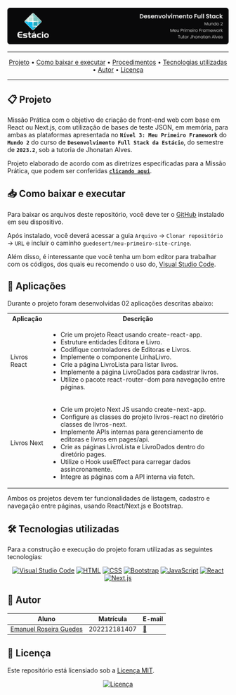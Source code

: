 ![Capa do projeto com logo da Estácio](./.github/capa.svg)

<div align="center">

---

[Projeto](#-projeto) • [Como baixar e executar](#-como-baixar-e-executar) • [Procedimentos](#-procedimentos) • [Tecnologias utilizadas](#-tecnologias-utilizadas) • [Autor](#-autor) • [Licença](#-licença)

---

</div>

## 📋 Projeto

Missão Prática com o objetivo de criação de front-end web com base em React ou Next.js, com utilização de bases de teste JSON, em memória, para ambas as plataformas apresentada no **`Nível 3: Meu Primeiro Framework`** do **`Mundo 2`** do curso de **`Desenvolvimento Full Stack da Estácio`**, do semestre de **`2023.2`**, sob a tutoria de Jhonatan Alves.

Projeto elaborado de acordo com as diretrizes especificadas para a Missão Prática, que podem ser conferidas [**`clicando aqui`**](https://sway.office.com/s/fr8v8Z3T3MACYTV1/embed).

## 📥 Como baixar e executar

Para baixar os arquivos deste repositório, você deve ter o [GitHub](https://github.com/) instalado em seu dispositivo.

Após instalado, você deverá acessar a guia `Arquivo` → `Clonar repositório` → `URL` e incluir o caminho `guedesert/meu-primeiro-site-cringe`.

Além disso, é interessante que você tenha um bom editor para trabalhar com os códigos, dos quais eu recomendo o uso do, [Visual Studio Code](https://code.visualstudio.com/).

## 🔗 Aplicações

Durante o projeto foram desenvolvidas 02 aplicações descritas abaixo:

<table>
  <tr>
    <th>Aplicação</th>
    <th>Descrição</th>
  </tr>
  <tr>
    <td>Livros React</td>
    <td>
      <ul>
        <li>Crie um projeto React usando create-react-app.</li>
        <li>Estruture entidades Editora e Livro.</li>
        <li>Codifique controladores de Editoras e Livros.</li>
        <li>Implemente o componente LinhaLivro.</li>
        <li>Crie a página LivroLista para listar livros.</li>
        <li>Implemente a página LivroDados para cadastrar livros.</li>
        <li>Utilize o pacote react-router-dom para navegação entre páginas.</li>
      </ul>
    </td>
  </tr>
  <tr>
    <td>Livros Next</td>
    <td>
      <ul>
        <li>Crie um projeto Next JS usando create-next-app.</li>
        <li>Configure as classes do projeto livros-react no diretório classes de livros-next.</li>
        <li>Implemente APIs internas para gerenciamento de editoras e livros em pages/api.</li>
        <li>Crie as páginas LivroLista e LivroDados dentro do diretório pages.</li>
        <li>Utilize o Hook useEffect para carregar dados assincronamente.</li>
        <li>Integre as páginas com a API interna via fetch.</li>
      </ul>
    </td>
  </tr>
</table>

Ambos os projetos devem ter funcionalidades de listagem, cadastro e navegação entre páginas, usando React/Next.js e Bootstrap.

## 🛠 Tecnologias utilizadas

Para a construção e execução do projeto foram utilizadas as seguintes tecnologias:

<div align="center">

[![Visual Studio Code](https://img.shields.io/badge/-VS%20Code-007ACC?style=for-the-badge&logo=visualstudiocode&logoColor=white)](https://code.visualstudio.com/)
[![HTML](https://img.shields.io/badge/-HTML-E34F26?style=for-the-badge&logo=html5&logoColor=white)](https://html.spec.whatwg.org/multipage/)
[![CSS](https://img.shields.io/badge/-CSS-1572B6?style=for-the-badge&logo=css3&logoColor=white)](https://www.w3.org/Style/CSS/)
[![Bootstrap](https://img.shields.io/badge/-Bootstrap-7952B3?style=for-the-badge&logo=bootstrap&logoColor=white)](https://getbootstrap.com/docs/5.3/getting-started/introduction/)
[![JavaScript](https://img.shields.io/badge/-JavaScript-F7DF1E?style=for-the-badge&logo=javascript&logoColor=black)](https://developer.mozilla.org/pt-BR/docs/Web/JavaScript) [![React](https://img.shields.io/badge/-React-61DAFB?style=for-the-badge&logo=react&logoColor=black)](https://react.dev/learn) [![Next.js](https://img.shields.io/badge/-Next.js-000000?style=for-the-badge&logo=nextdotjs&logoColor=white)](https://react.dev/learn)

</div>

## 👥 Autor

| Aluno                                                  | Matrícula    | E-mail                                          |
| ------------------------------------------------------ | ------------ | ----------------------------------------------- |
| [Emanuel Roseira Guedes](https://github.com/guedesert) | 202212181407 | [📧](mailto:202212181407@alunos.estacio.br) |

## 📃 Licença

Este repositório está licensiado sob a [Licença MIT](./LICENSE).

<div align=center>

[![Licença](https://img.shields.io/github/license/guedesert/meu-primeiro-framework?style=for-the-badge&color=blue&label=licença)](./LICENSE)

</div>
